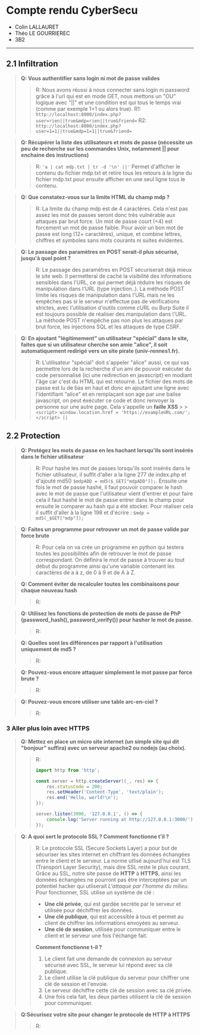 # Compte rendu CyberSecu

- Colin LALLAURET
- Théo LE GOURRIEREC
- 3B2

---

## 2.1 Infiltration

> **Q: Vous authentifier sans login ni mot de passe valides**
>
> > R: Nous avons réussi à nous connecter sans login ni password grâce à l'url qui est en mode GET, nous mettons un "OU" logique avec "||" et une condition est qui tous le temps vrai (comme par exemple 1=1 ou alors true).
> > R1: `http://localhost:8000/index.php?user=rien||true&mdp=rien||true&friend=`
> > R2: `http://localhost:8000/index.php?user=1=1||true&mdp=1=1||true&friend=`

> **Q: Récupérer la liste des utilisateurs et mots de passe (nécessite un peu de recherche sur les commandes Unix, notamment || pour enchaine des instructions)**
>
> > R: `'a | cat mdp.txt | tr -d '\n' ||'`
> > Permet d'afficher le contenu du fichier mdp.txt et retire tous les retours à la ligne du fichier mdp.txt pour ensuite afficher en une seul ligne tous le contenu.

> **Q: Que constatez-vous sur la limite HTML du champ mdp ?**
>
> > R: La limite du champ mdp est de 4 caractères. Cela n'est pas assez les mot de passes seront donc très vulnérable aux attaques par brut force. Un mot de passe court (<4) est forcement un mot de passe faible. Pour avoir un bon mot de passe est long (12+ caractères), unique, et combine lettres, chiffres et symboles sans mots courants ni suites évidentes.

> **Q: Le passage des paramètres en POST serait-il plus sécurisé, jusqu'à quel point ?**
>
> > R: Le passage des paramètres en POST sécuriserait déjà mieux le site web. Il permetterai de caché la visibilité des informations sensibles dans l'URL, ce qui permet déjà réduire les risques de manipulation dans l'URL (type injection..). La méthode POST limite les risques de manipulation dans l'URL mais ne les empêches pas si le serveur n'effectue pas de vérifications strictes, avec l'utilisation d'outils comme cURL ou Burp Suite il est toujours possible de réaliser des manipulation dans l'URL. La méthode POST n'empêche pas non plus les attaques par brut force, les injections SQL et les attaques de type CSRF.

> **Q: En ajoutant "légitimement" un utilisateur "spécial" dans le site, faites que si un utilisateur cherche son amie "alice", il soit automatiquement redirigé vers un site pirate (univ-rennes1.fr).**
>
> > R: L'utilisateur "spécial" doit s'appeler "alice" aussi, ce qui vas permettre lors de la recherche d'un ami de pouvoir exécuter du code personnalisé (ici une redirection en javascript) en modiant l'âge car c'est du HTML qui est retourné. Le fichier des mots de passe est lu de bas en haut et donc en ajoutant une ligne avec l'identifiant "alice" et en remplaçant son age par une balise javascript, on peut éxécuter ce code et donc renvoyer la personne sur une autre page. Cela s'appelle un **faille XSS** > > `<script> window.location.href = 'https://exampleURL.com/'; </script> ||`

## 2.2 Protection

> **Q: Protégez les mots de passe en les hachant lorsqu'ils sont insérés dans le fichier utilisateur**
>
> > R: Pour hashé les mot de passes lorsqu'ils sont insérés dans le fichier utilisateur, il suffit d'aller a la ligne 277 de index.php et d'ajouté md5() `$mdpADD = md5($_GET["mdpADD"]);`. Ensuite une fois le mot de passe hashé, il faut pouvoir comparer le hash avec le mot de passe que l'utilisateur vient d'entrer et pour faire cela il faut hashé le mot de passe entrer dans le champ pour ensuite le comparer au hash qui a été stocker. Pour réaliser cela il suffit d'aller à la ligne 198 et d'écrire : `$mdp = md5(_$GET["mdp"]);`

> **Q: Faites un programme pour retrouver un mot de passe valide par force brute**
>
> > R: Pour cela on va crée un programme en python qui testera toutes les possibilités afin de retrouver le mot de passe correspondant. On définira le mot de passe à trouver au tout début du programme ainsi qu'une variable contenant les caractères de a à z, de 0 à 9 et de A à Z.

> **Q: Comment éviter de recalculer toutes les combinaisons pour chaque nouveau hash**
>
> > R:

> **Q: Utilisez les fonctions de protection de mots de passe de PhP (password_hash(), password_verify()) pour hasher le mot de passe.**
>
> > R:

> **Q: Quelles sont les différences par rapport à l'utilisation uniquement de md5 ?**
>
> > R:

> **Q: Pouvez-vous encore attaquer simplement le mot passe par force brute ?**
>
> > R:

> **Q: Pouvez-vous encore utiliser une table arc-en-ciel ?**
>
> > R:

### 3 Aller plus loin avec HTTPS

> **Q: Mettez en place un micro site internet (un simple site qui dit "bonjour" suffira) avec un serveur apache2 ou nodejs (au choix).**
>
> > R: 
> > ```javascript
> > import http from 'http';
> > 
> > const server = http.createServer((_, res) => {
> >     res.statusCode = 200;
> >     res.setHeader('Content-Type', 'text/plain');
> >     res.end('Hello, world!\n');
> > });
> > 
> > server.listen(3000, '127.0.0.1', () => {
> >     console.log('Server running at http://127.0.0.1:3000/');
> > });
> > ```


> **Q: A quoi sert le protocole SSL ? Comment fonctionne t'il ?**
>
> > R: Le protocole SSL (Secure Sockets Layer) a pour but de sécuriser les sites internet en chiffrant les données échangées entre le client et le serveur. 
> > La norme utlisé aujourd'hui est TLS (Transport Layer Security), mais dire SSL reste le plus courant.
> >Grâce au SSL, notre site passe de **HTTP** à **HTTPS**, ainsi les données échangées ne pourront pas être interceptées par un potentiel hacker qui utliserait *L'attaque par l'homme du milieu*. Pour fonctionner, SSL utilise un système de clé  :
> > - **Une clé privée**, qui est gardée secrète par le serveur et utilisée pour déchiffrer les données.
> > - **Une clé publique**, qui est accessible à tous et permet au client de chiffrer les informations envoyées au serveur.
> > - **Une clé de session**, utilisée pour communiquer entre le client et le serveur une fois l'échange fait.
> >
> > **Comment fonctionne t-il ?**
> > 1. Le client fait une demande de connexion au serveur sécurisé avec SSL, le serveur lui répond avec sa clé publique.
> > 2. Le client utilise la clé publique du serveur pour chiffrer une clé de session et l'envoie.
> > 3. Le serveur déchiffre cette clé de session avec sa clé privée.
> > 4. Une fois cela fait, les deux parties utilisent la clé de session pour communiquer.


> **Q:Sécurisez votre site pour changer le protocole de HTTP à HTTPS**
>
> > R:
